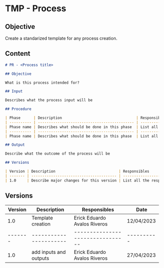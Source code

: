 # TMP - Process

## Objective

Create a standarized template for any process creation.

## Content

```md
# PR - <Process title>

## Objective

What is this process intended for?

## Input

Describes what the process input will be

## Procedure

| Phase      | Description                                  | Responsibles                               | 
| ---------- | -------------------------------------------- | ------------------------------------------ | 
| Phase name | Describes what should be done in this phase  | List all the responsibles for this phase   |
| ---------- | -------------------------------------------- | ------------------------------------------ | 
| Phase name | Describes what should be done in this phase  | List all the responsibles for this phase   |

## Output

Describe what the outcome of the process will be

## Versions

| Version | Description                             | Responsibles                               | Date       |
| ------- | --------------------------------------- | ------------------------------------------ | ---------- |
| 1.0     | Describe major changes for this version | List all the responsibles for this version | DD/MM/YYYY |
```

## Versions

| Version | Description            | Responsibles                     | Date       |
| ------- | ---------------------- | -------------------------------- | ---------- |
| 1.0     | Template creation      | Erick Eduardo Avalos Riveros     | 12/04/2023 |
| ------- | ---------------------- | -------------------------------- | ---------- |
| 1.0     | add inputs and outputs | Erick Eduardo Avalos Riveros     | 27/04/2023 |
